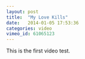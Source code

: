```yaml
---
layout: post
title:  "My Love Kills"
date:   2014-01-05 17:53:36
categories: video
vimeo_id: 61065123
---
```


This is the first video test.